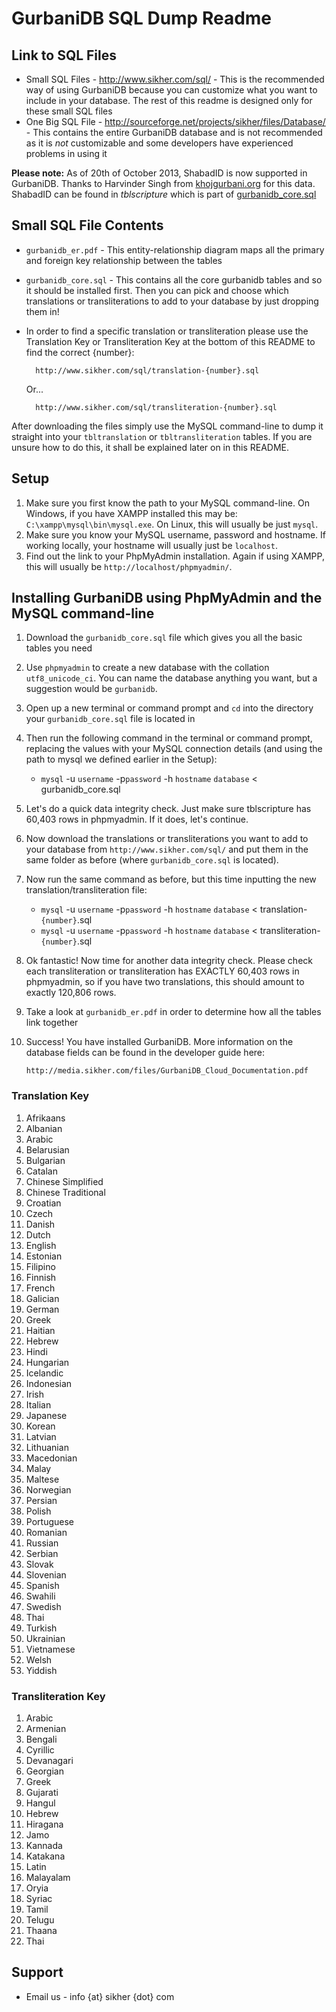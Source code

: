 # GurbaniDB SQL Dump Readme #

## Link to SQL Files ##
* Small SQL Files - http://www.sikher.com/sql/ - This is the recommended way of using GurbaniDB because you can customize what you want to include in your database. The rest of this readme is designed only for these small SQL files
* One Big SQL File - http://sourceforge.net/projects/sikher/files/Database/ - This contains the entire GurbaniDB database and is not recommended as it is _not_ customizable and some developers have experienced problems in using it

**Please note:** As of 20th of October 2013, ShabadID is now supported in GurbaniDB. Thanks to Harvinder Singh from [khojgurbani.org](http://www.khojgurbani.org) for this data. ShabadID can be found in _tblscripture_ which is part of [gurbanidb_core.sql](http://www.sikher.com/sql/gurbanidb_core.sql)

## Small SQL File Contents ##
* `gurbanidb_er.pdf` - This entity-relationship diagram maps all the 
primary and foreign key relationship between the tables
* `gurbanidb_core.sql` - This contains all the core gurbanidb tables and
so it should be installed first. Then you can pick and choose which
translations or transliterations to add to your database by just dropping
them in!
* In order to find a specific translation or transliteration please use the
Translation Key or Transliteration Key at the bottom of this README to find
the correct {number}:


		http://www.sikher.com/sql/translation-{number}.sql
		
	Or...

		http://www.sikher.com/sql/transliteration-{number}.sql
		
After downloading the files simply use the MySQL command-line to dump it
straight into your `tbltranslation` or `tbltransliteration` tables. If you are
unsure how to do this, it shall be explained later on in this README.

## Setup ##
1. Make sure you first know the path to your MySQL command-line. On Windows, if you have XAMPP installed this may be: `C:\xampp\mysql\bin\mysql.exe`. On Linux, this will usually be just `mysql`.
2. Make sure you know your MySQL username, password and hostname. If working locally, your hostname will usually just be `localhost`.
3. Find out the link to your PhpMyAdmin installation. Again if using XAMPP, this will usually be `http://localhost/phpmyadmin/`.

## Installing GurbaniDB using PhpMyAdmin and the MySQL command-line ##
1. Download the `gurbanidb_core.sql` file which gives you all the 
basic tables you need
2. Use `phpmyadmin` to create a new database with the collation 
`utf8_unicode_ci`. You can name the database anything you want, but a 
suggestion would be `gurbanidb`.
3. Open up a new terminal or command prompt and `cd` into the 
directory your `gurbanidb_core.sql` file is located in
4. Then run the following command in the terminal or command prompt, 
replacing the values with your MySQL connection details (and using the
path to mysql we defined earlier in the Setup):
	* `mysql` -u `username` -p`password` -h `hostname` `database` < gurbanidb_core.sql
5. Let's do a quick data integrity check. Just make sure tblscripture
has 60,403 rows in phpmyadmin. If it does, let's continue.
6. Now download the translations or transliterations you want to add to
your database from `http://www.sikher.com/sql/` and put them in the same
folder as before (where `gurbanidb_core.sql` is located).
7. Now run the same command as before, but this time inputting the new
translation/transliteration file:
	* `mysql` -u `username` -p`password` -h `hostname` `database` < translation-`{number}`.sql
	* `mysql` -u `username` -p`password` -h `hostname` `database` < transliteration-`{number}`.sql
8. Ok fantastic! Now time for another data integrity check. Please check each
transliteration or transliteration has EXACTLY 60,403 rows in phpmyadmin, so if
you have two translations, this should amount to exactly 120,806 rows.
9. Take a look at `gurbanidb_er.pdf` in order to determine how all the tables
link together
10. Success! You have installed GurbaniDB. More information on the database fields can
be found in the developer guide here:

		http://media.sikher.com/files/GurbaniDB_Cloud_Documentation.pdf

### Translation Key ###
1. Afrikaans
2. Albanian
3. Arabic
4. Belarusian
5. Bulgarian
6. Catalan
7. Chinese Simplified
8. Chinese Traditional
9. Croatian
10. Czech
11. Danish
12. Dutch
13. English
14. Estonian
15. Filipino
16. Finnish
17. French
18. Galician
19. German
20. Greek
21. Haitian
22. Hebrew
23. Hindi
24. Hungarian
25. Icelandic
26. Indonesian
27. Irish
28. Italian
29. Japanese
30. Korean
31. Latvian
32. Lithuanian
33. Macedonian
34. Malay
35. Maltese
36. Norwegian
37. Persian
38. Polish
39. Portuguese
40. Romanian
41. Russian
42. Serbian
43. Slovak
44. Slovenian
45. Spanish
46. Swahili
47. Swedish
48. Thai
49. Turkish
50. Ukrainian
51. Vietnamese
52. Welsh
53. Yiddish

### Transliteration Key ###
1. Arabic
2. Armenian
3. Bengali
4. Cyrillic
5. Devanagari
6. Georgian
7. Greek
8. Gujarati
9. Hangul
10. Hebrew
11. Hiragana
12. Jamo
13. Kannada
14. Katakana
15. Latin
16. Malayalam
17. Oryia
18. Syriac
19. Tamil
20. Telugu
21. Thaana
22. Thai

## Support ##
* Email us - info {at} sikher {dot} com
